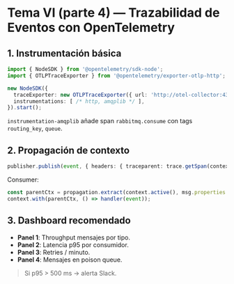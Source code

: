 # Tema VI (parte 4) — Trazabilidad de Eventos con OpenTelemetry

## 1. Instrumentación básica

```ts
import { NodeSDK } from '@opentelemetry/sdk-node';
import { OTLPTraceExporter } from '@opentelemetry/exporter-otlp-http';

new NodeSDK({
  traceExporter: new OTLPTraceExporter({ url: 'http://otel-collector:4318/v1/traces' }),
  instrumentations: [ /* http, amqplib */ ],
}).start();
```

`instrumentation-amqplib` añade span `rabbitmq.consume` con tags `routing_key`, `queue`.

## 2. Propagación de contexto

```ts
publisher.publish(event, { headers: { traceparent: trace.getSpan(context.active()).spanContext().traceId } });
```

Consumer:

```ts
const parentCtx = propagation.extract(context.active(), msg.properties.headers);
context.with(parentCtx, () => handler(event));
```

## 3. Dashboard recomendado

- **Panel 1**: Throughput mensajes por tipo.  
- **Panel 2**: Latencia p95 por consumidor.  
- **Panel 3**: Retries / minuto.  
- **Panel 4**: Mensajes en poison queue.

> Si p95 > 500 ms → alerta Slack.